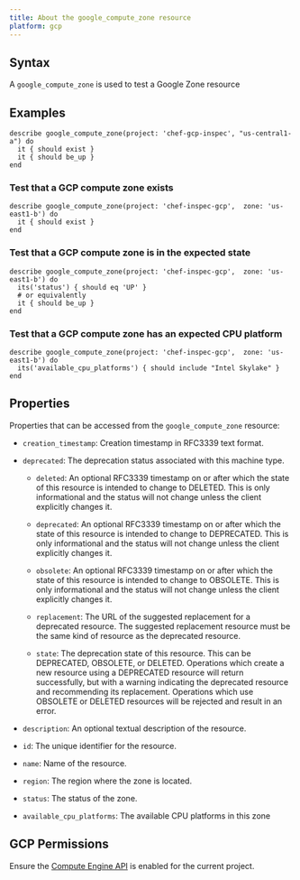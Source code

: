 ```yaml
---
title: About the google_compute_zone resource
platform: gcp
---
```


## Syntax
A `google_compute_zone` is used to test a Google Zone resource

## Examples
```
describe google_compute_zone(project: 'chef-gcp-inspec', "us-central1-a") do
  it { should exist }
  it { should be_up }
end
```

### Test that a GCP compute zone exists

    describe google_compute_zone(project: 'chef-inspec-gcp',  zone: 'us-east1-b') do
      it { should exist }
    end

### Test that a GCP compute zone is in the expected state

    describe google_compute_zone(project: 'chef-inspec-gcp',  zone: 'us-east1-b') do
      its('status') { should eq 'UP' }
      # or equivalently
      it { should be_up }
    end

### Test that a GCP compute zone has an expected CPU platform

    describe google_compute_zone(project: 'chef-inspec-gcp',  zone: 'us-east1-b') do
      its('available_cpu_platforms') { should include "Intel Skylake" }
    end

## Properties
Properties that can be accessed from the `google_compute_zone` resource:


  * `creation_timestamp`: Creation timestamp in RFC3339 text format.

  * `deprecated`: The deprecation status associated with this machine type.

    * `deleted`: An optional RFC3339 timestamp on or after which the state of this resource is intended to change to DELETED. This is only informational and the status will not change unless the client explicitly changes it.

    * `deprecated`: An optional RFC3339 timestamp on or after which the state of this resource is intended to change to DEPRECATED. This is only informational and the status will not change unless the client explicitly changes it.

    * `obsolete`: An optional RFC3339 timestamp on or after which the state of this resource is intended to change to OBSOLETE. This is only informational and the status will not change unless the client explicitly changes it.

    * `replacement`: The URL of the suggested replacement for a deprecated resource. The suggested replacement resource must be the same kind of resource as the deprecated resource.

    * `state`: The deprecation state of this resource. This can be DEPRECATED, OBSOLETE, or DELETED. Operations which create a new resource using a DEPRECATED resource will return successfully, but with a warning indicating the deprecated resource and recommending its replacement. Operations which use OBSOLETE or DELETED resources will be rejected and result in an error.

  * `description`: An optional textual description of the resource.

  * `id`: The unique identifier for the resource.

  * `name`: Name of the resource.

  * `region`: The region where the zone is located.

  * `status`: The status of the zone.

  * `available_cpu_platforms`: The available CPU platforms in this zone


## GCP Permissions

Ensure the [Compute Engine API](https://console.cloud.google.com/apis/library/compute.googleapis.com/) is enabled for the current project.
